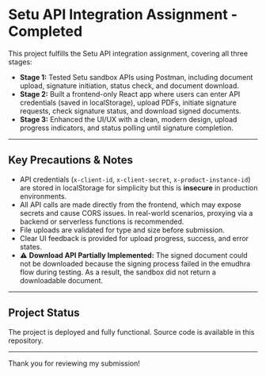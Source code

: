 # Setu API Integration Assignment - Completed

This project fulfills the Setu API integration assignment, covering all three stages:

- **Stage 1:** Tested Setu sandbox APIs using Postman, including document upload, signature initiation, status check, and document download.  
- **Stage 2:** Built a frontend-only React app where users can enter API credentials (saved in localStorage), upload PDFs, initiate signature requests, check signature status, and download signed documents.  
- **Stage 3:** Enhanced the UI/UX with a clean, modern design, upload progress indicators, and status polling until signature completion.

---

## Key Precautions & Notes

- API credentials (`x-client-id`, `x-client-secret`, `x-product-instance-id`) are stored in localStorage for simplicity but this is **insecure** in production environments.  
- All API calls are made directly from the frontend, which may expose secrets and cause CORS issues. In real-world scenarios, proxying via a backend or serverless functions is recommended.  
- File uploads are validated for type and size before submission.  
- Clear UI feedback is provided for upload progress, success, and error states.
- ⚠️ **Download API Partially Implemented:** The signed document could not be downloaded because the signing process failed in the emudhra flow during testing. As a result, the sandbox did not return a downloadable document.

---

## Project Status

The project is deployed and fully functional. Source code is available in this repository.

---

Thank you for reviewing my submission!
